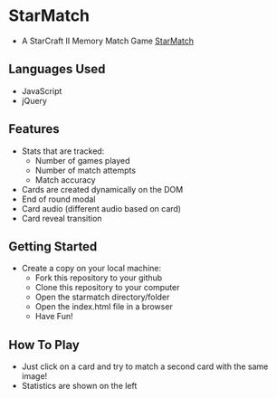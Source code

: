 StarMatch 
======

- A StarCraft II Memory Match Game
[StarMatch](http://starmatch.kevinihm.com "StarMatch")

## Languages Used

- JavaScript
- jQuery

## Features

- Stats that are tracked:
  - Number of games played
  - Number of match attempts
  - Match accuracy
- Cards are created dynamically on the DOM
- End of round modal
- Card audio (different audio based on card) 
- Card reveal transition

## Getting Started

- Create a copy on your local machine:
  - Fork this repository to your github
  - Clone this repository to your computer
  - Open the starmatch directory/folder
  - Open the index.html file in a browser
  - Have Fun!

## How To Play
- Just click on a card and try to match a second card with the same image!
- Statistics are shown on the left
